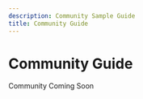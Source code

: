 ```yaml
---
description: Community Sample Guide
title: Community Guide
---
```


# Community Guide
Community Coming Soon



